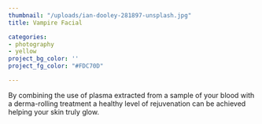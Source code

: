 ```yaml
---
thumbnail: "/uploads/ian-dooley-281897-unsplash.jpg"
title: Vampire Facial

categories:
- photography
- yellow
project_bg_color: ''
project_fg_color: "#FDC70D"

---
```

By combining the use of plasma extracted from a sample of your blood with a derma-rolling treatment a healthy level of rejuvenation can be achieved helping your skin truly glow.